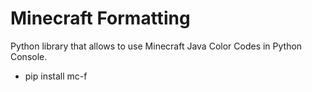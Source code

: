 # Minecraft Formatting

Python library that allows to use Minecraft Java Color Codes in Python Console.

- pip install mc-f
